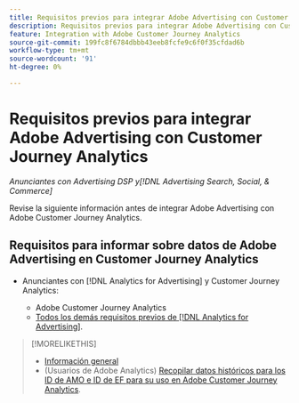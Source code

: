```yaml
---
title: Requisitos previos para integrar Adobe Advertising con Customer Journey Analytics
description: Requisitos previos para integrar Adobe Advertising con Customer Journey Analytics
feature: Integration with Adobe Customer Journey Analytics
source-git-commit: 199fc8f6784dbbb43eeb8fcfe9c6f0f35cfdad6b
workflow-type: tm+mt
source-wordcount: '91'
ht-degree: 0%

---
```


# Requisitos previos para integrar Adobe Advertising con Customer Journey Analytics

*Anunciantes con Advertising DSP y[!DNL Advertising Search, Social, & Commerce]*

Revise la siguiente información antes de integrar Adobe Advertising con Adobe Customer Journey Analytics.

## Requisitos para informar sobre datos de Adobe Advertising en Customer Journey Analytics

* Anunciantes con [!DNL Analytics for Advertising] y Customer Journey Analytics:

   * Adobe Customer Journey Analytics<!-- any specific version? -->
   * [Todos los demás requisitos previos de [!DNL Analytics for Advertising]](/help/integrations/analytics/prerequisites.md).

>[!MORELIKETHIS]
>
>* [Información general](overview.md)
>* (Usuarios de Adobe Analytics) [Recopilar datos históricos para los ID de AMO e ID de EF para su uso en Adobe Customer Journey Analytics](/help/integrations/analytics/rvars-to-evars.md).
